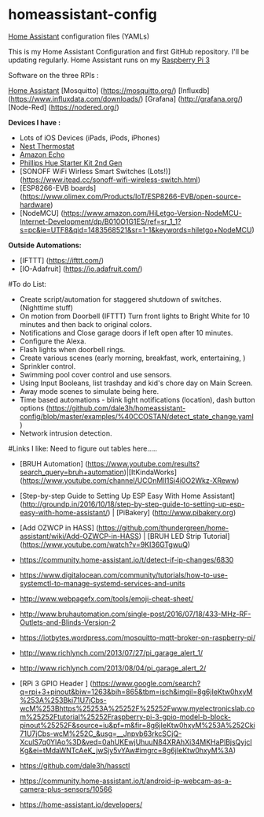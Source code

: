 # homeassistant-config  
[Home Assistant](https://home-assistant.io/) configuration files (YAMLs)

This is my Home Assistant Configuration and first GitHub repository. I'll be updating regularly. 
Home Assistant runs on my [Raspberry Pi 3](http://amzn.to/2e3DOBY) 

Software on the three RPIs : 

[Home Assistant](https://home-assistant.io/) 
[Mosquitto] (https://mosquitto.org/)
[Influxdb] (https://www.influxdata.com/downloads/)
[Grafana] (http://grafana.org/)
[Node-Red] (https://nodered.org/)


**Devices I have :**
* Lots of iOS Devices (iPads, iPods, iPhones)
* [Nest Thermostat](https://www.amazon.com/Nest-Learning-Thermostat-Generation-Amazon/dp/B0131RG6VK/ref=sr_1_7?s=electronics&ie=UTF8&qid=1480714572&sr=1-7&keywords=philips+hue)
* [Amazon Echo](https://www.amazon.com/Amazon-Echo-Bluetooth-Speaker-with-WiFi-Alexa/dp/B00X4WHP5E/ref=sr_1_1?s=electronics&ie=UTF8&qid=1480714652&sr=1-1&keywords=amazon+echo)
* [Phillips Hue Starter Kit 2nd Gen](https://www.amazon.com/Philips-Ambiance-Starter-Bridge-Generation/dp/B014H2P4KW/ref=sr_1_2?s=electronics&ie=UTF8&qid=1480714447&sr=1-2&keywords=phillips+hue+starter+kithttp://amzn.to/2eoQTJy)
* [SONOFF WiFi Wirless Smart Switches (Lots!)] (https://www.itead.cc/sonoff-wifi-wireless-switch.html)
* [ESP8266-EVB boards] (https://www.olimex.com/Products/IoT/ESP8266-EVB/open-source-hardware)
* [NodeMCU] (https://www.amazon.com/HiLetgo-Version-NodeMCU-Internet-Development/dp/B010O1G1ES/ref=sr_1_1?s=pc&ie=UTF8&qid=1483568521&sr=1-1&keywords=hiletgo+NodeMCU)


**Outside Automations:**
* [IFTTT] (https://ifttt.com/)
* [IO-Adafruit] (https://io.adafruit.com/)



#To do List:

* Create script/automation for staggered shutdown of switches. (Nighttime stuff) 
* On motion from Doorbell (IFTTT) Turn front lights to Bright White for 10 minutes and then back to original colors.
* Notifications and Close garage doors if left open after 10 minutes.
* Configure the Alexa.
* Flash lights when doorbell rings. 
* Create various scenes (early morning, breakfast, work, entertaining, )
* Sprinkler control. 
* Swimming pool cover control and use sensors.
* Using Input Booleans, list trashday and kid's chore day on Main Screen.
* Away mode scenes to simulate being here. 
* Time based automations - blink light notifications (location),  dash button options (https://github.com/dale3h/homeassistant-config/blob/master/examples/%40CCOSTAN/detect_state_change.yaml)
* Network intrusion detection.

#Links I like:
Need to figure out tables here.....

* [BRUH Automation] (https://www.youtube.com/results?search_query=bruh+automation)|[ItKindaWorks] (https://www.youtube.com/channel/UCOnMlI1Si4i0O2Wkz-XReww)
* [Step-by-step Guide to Setting Up ESP Easy With Home Assistant]  (http://groundp.in/2016/10/18/step-by-step-guide-to-setting-up-esp-easy-with-home-assistant/) | [PiBakery] (http://www.pibakery.org)
* [Add OZWCP in HASS] (https://github.com/thundergreen/home-assistant/wiki/Add-OZWCP-in-HASS) | [BRUH LED Strip Tutorial] (https://www.youtube.com/watch?v=9KI36GTgwuQ)

* https://community.home-assistant.io/t/detect-if-ip-changes/6830
* https://www.digitalocean.com/community/tutorials/how-to-use-systemctl-to-manage-systemd-services-and-units
* http://www.webpagefx.com/tools/emoji-cheat-sheet/
* http://www.bruhautomation.com/single-post/2016/07/18/433-MHz-RF-Outlets-and-Blinds-Version-2
* https://iotbytes.wordpress.com/mosquitto-mqtt-broker-on-raspberry-pi/
* http://www.richlynch.com/2013/07/27/pi_garage_alert_1/
* http://www.richlynch.com/2013/08/04/pi_garage_alert_2/
* [RPi 3 GPIO Header ] (https://www.google.com/search?q=rpi+3+pinout&biw=1263&bih=865&tbm=isch&imgil=8g6jIeKtw0hxyM%253A%253Bki71U7jCbs-wcM%253Bhttps%25253A%25252F%25252Fwww.myelectronicslab.com%25252Ftutorial%25252Fraspberry-pi-3-gpio-model-b-block-pinout%25252F&source=iu&pf=m&fir=8g6jIeKtw0hxyM%253A%252Cki71U7jCbs-wcM%252C_&usg=__Jnpvb63rkcSCjQ-XculS7q0YlAo%3D&ved=0ahUKEwjUhuuN84XRAhXi34MKHaPlBjsQyjcIKg&ei=tMdaWNTcAeK_jwSjy5vYAw#imgrc=8g6jIeKtw0hxyM%3A)
* https://github.com/dale3h/hassctl
* https://community.home-assistant.io/t/android-ip-webcam-as-a-camera-plus-sensors/10566
* https://home-assistant.io/developers/
 